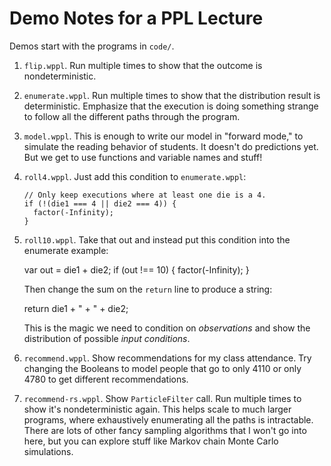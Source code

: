 # Demo Notes for a PPL Lecture

Demos start with the programs in `code/`.

1. `flip.wppl`.
   Run multiple times to show that the outcome is nondeterministic.

2. `enumerate.wppl`.
   Run multiple times to show that the distribution result is deterministic.
   Emphasize that the execution is doing something strange to follow all the different paths through the program.

3. `model.wppl`.
   This is enough to write our model in "forward mode," to simulate the reading behavior of students.
   It doesn't do predictions yet.
   But we get to use functions and variable names and stuff!

4. `roll4.wppl`.
   Just add this condition to `enumerate.wppl`:

       // Only keep executions where at least one die is a 4.
       if (!(die1 === 4 || die2 === 4)) {
         factor(-Infinity);
       }

5. `roll10.wppl`.
   Take that out and instead put this condition into the enumerate example:

      var out = die1 + die2;
      if (out !== 10) {
        factor(-Infinity);
      }

   Then change the sum on the `return` line to produce a string:

      return die1 + " + " + die2;

   This is the magic we need to condition on *observations* and show the distribution of possible *input conditions*.

6. `recommend.wppl`.
   Show recommendations for my class attendance.
   Try changing the Booleans to model people that go to only 4110 or only 4780 to get different recommendations.

7. `recommend-rs.wppl`.
   Show `ParticleFilter` call.
   Run multiple times to show it's nondeterministic again.
   This helps scale to much larger programs, where exhaustively enumerating all the paths is intractable.
   There are lots of other fancy sampling algorithms that I won't go into here, but you can explore stuff like Markov chain Monte Carlo simulations.
